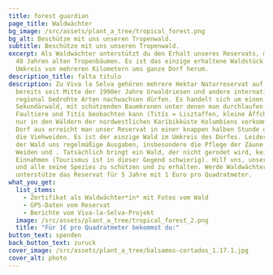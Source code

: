 ```yaml
---
title: forest guardian
page_title: Waldwächter
bg_image: /src/assets/plant_a_tree/tropical_forest.png
bg_alt: Beschütze mit uns unseren Tropenwald.
subtitle: Beschütze mit uns unseren Tropenwald.
excerpt: Als Waldwächter unterstützt du den Erhalt unseres Reservats, mit bis zu
  40 Jahren alten Tropenbäumen. Es ist das einzige erhaltene Waldstück im
  Umkreis von mehreren Kilometern ums ganze Dorf herum.
description_title: falta titulo
description: Zu Viva la Selva gehören mehrere Hektar Naturreservat auf denen
  bereits seit Mitte der 1990er Jahre Urwaldriesen und andere international oder
  regional bedrohte Arten nachwachsen dürfen. Es handelt sich um einen reiferen
  Sekundärwald, mit schützenden Baumkronen unter denen man durchlaufen und
  Faultiere und Titís beobachten kann (Titís = Lisztaffen, kleine Äffchen, die
  nur in den Wäldern der nordwestlichen Karibikküste Kolumbiens vorkommen). Vom
  Dorf aus erreicht man unser Reservat in einer knappen halben Stunde quer über
  die Viehweiden. Es ist der einzige Wald im Umkreis des Dorfes. Leider kostet
  der Wald uns regelmäßige Ausgaben, insbesondere die Pflege der Zäune zu den
  Weiden und . Tatsächlich bringt ein Wald, der nicht gerodet wird, keine
  Einnahmen (Tourismus ist in dieser Gegend schwierig). Hilf uns, unseren Wald
  und alle seine Spezies zu schützen und zu erhalten. Werde Waldwächter und
  unterstütze das Reservat für 5 Jahre mit 1 Euro pro Quadratmeter.
what_you_get:
  list_items:
    - Zertifikat als Waldwächter*in* mit Fotos vom Wald
    - GPS-Daten vom Reservat
    - Berichte vom Viva-la-Selva-Projekt
  image: /src/assets/plant_a_tree/tropical_forest_2.png
  title: "Für 1€ pro Quadratmeter bekommst du:"
button_text: spenden
back_button_text: zuruck
cover_image: /src/assets/plant_a_tree/balsamos-cortados_1.17.1.jpg
cover_alt: photo
---
```

